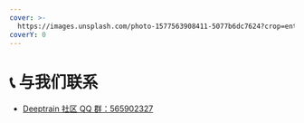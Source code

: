 ```yaml
---
cover: >-
  https://images.unsplash.com/photo-1577563908411-5077b6dc7624?crop=entropy&cs=srgb&fm=jpg&ixid=M3wxOTcwMjR8MHwxfHNlYXJjaHw1fHxjb250YWN0fGVufDB8fHx8MTY5Nzg4NjU1MXww&ixlib=rb-4.0.3&q=85
coverY: 0
---
```


# 📞 与我们联系

* [Deeptrain 社区 QQ 群：565902327](http://qm.qq.com/cgi-bin/qm/qr?\_wv=1027\&k=YKcvGGlM03LYWlPk-iosqAqL4qHwOtBx\&authKey=6cjCqRNKNuOUJltyo%2FNgmKm%2BS%2FUCtAyVHCnirHyxNuxGExUHsJRtlSaW1EeDxhNx\&noverify=0\&group\_code=565902327)
